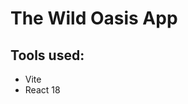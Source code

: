 # The Wild Oasis App

<!-- <img src="screenshot-1.png" width="500px"/>
<img src="screenshot-2.png" width="500px"/>
<img src="screenshot-3.png" width="500px"/>
<img src="screenshot-4.png" width="500px"/> -->

## Tools used:

-   Vite
-   React 18

<!-- [Link to project](https://) -->
